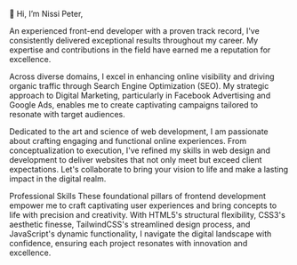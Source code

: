 👋 Hi, I’m Nissi Peter,
  
An experienced front-end developer with a proven track record, I've consistently delivered exceptional results throughout my career. My expertise and contributions in the field have earned me a reputation for excellence.

Across diverse domains, I excel in enhancing online visibility and driving organic traffic through Search Engine Optimization (SEO). My strategic approach to Digital Marketing, particularly in Facebook Advertising and Google Ads, enables me to create captivating campaigns tailored to resonate with target audiences.

Dedicated to the art and science of web development, I am passionate about crafting engaging and functional online experiences. From conceptualization to execution, I've refined my skills in web design and development to deliver websites that not only meet but exceed client expectations. Let's collaborate to bring your vision to life and make a lasting impact in the digital realm.

Professional Skills
These foundational pillars of frontend development empower me to craft captivating user experiences and bring concepts to life with precision and creativity. With HTML5's structural flexibility, CSS3's aesthetic finesse, TailwindCSS's streamlined design process, and JavaScript's dynamic functionality, I navigate the digital landscape with confidence, ensuring each project resonates with innovation and excellence.

